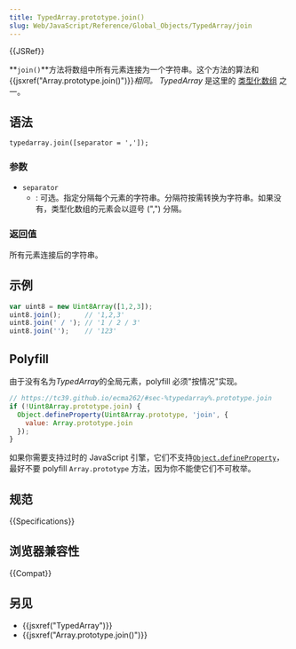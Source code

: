 ```yaml
---
title: TypedArray.prototype.join()
slug: Web/JavaScript/Reference/Global_Objects/TypedArray/join
---
```


{{JSRef}}

**`join()`**方法将数组中所有元素连接为一个字符串。这个方法的算法和{{jsxref("Array.prototype.join()")}}_相同。_ _TypedArray_ 是这里的 [类型化数组](/zh-CN/docs/Web/JavaScript/Reference/Global_Objects/TypedArray#TypedArray_objects) 之一。

## 语法

```plain
typedarray.join([separator = ',']);
```

### 参数

- `separator`
  - : 可选。指定分隔每个元素的字符串。分隔符按需转换为字符串。如果没有，类型化数组的元素会以逗号 (",") 分隔。

### 返回值

所有元素连接后的字符串。

## 示例

```js
var uint8 = new Uint8Array([1,2,3]);
uint8.join();      // '1,2,3'
uint8.join(' / '); // '1 / 2 / 3'
uint8.join('');    // '123'
```

## Polyfill

由于没有名为*TypedArray*的全局元素，polyfill 必须"按情况"实现。

```js
// https://tc39.github.io/ecma262/#sec-%typedarray%.prototype.join
if (!Uint8Array.prototype.join) {
  Object.defineProperty(Uint8Array.prototype, 'join', {
    value: Array.prototype.join
  });
}
```

如果你需要支持过时的 JavaScript 引擎，它们不支持[`Object.defineProperty`](/zh-CN/docs/Web/JavaScript/Reference/Global_Objects/Object/defineProperty)，最好不要 polyfill `Array.prototype` 方法，因为你不能使它们不可枚举。

## 规范

{{Specifications}}

## 浏览器兼容性

{{Compat}}

## 另见

- {{jsxref("TypedArray")}}
- {{jsxref("Array.prototype.join()")}}
